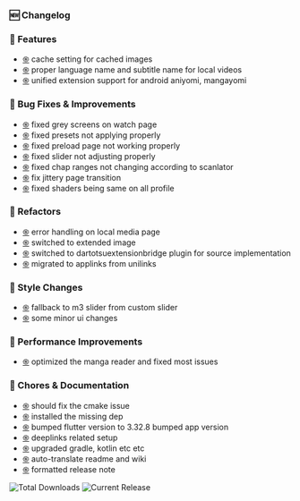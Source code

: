 ### 🆕 Changelog
### 🌟 Features
- [֍](https://github.com/RyanYuuki/AnymeX/commit/7e24778)  cache setting for cached images
- [֍](https://github.com/RyanYuuki/AnymeX/commit/c7fd435)  proper language name and subtitle name for local videos
- [֍](https://github.com/RyanYuuki/AnymeX/commit/e995f11)  unified extension support for android aniyomi, mangayomi


### 🔧 Bug Fixes & Improvements
- [֍](https://github.com/RyanYuuki/AnymeX/commit/55d68e6)  fixed grey screens on watch page
- [֍](https://github.com/RyanYuuki/AnymeX/commit/8816f59)  fixed presets not applying properly
- [֍](https://github.com/RyanYuuki/AnymeX/commit/bcac304)  fixed preload page not working properly
- [֍](https://github.com/RyanYuuki/AnymeX/commit/06716f4)  fixed slider not adjusting properly
- [֍](https://github.com/RyanYuuki/AnymeX/commit/653262c)  fixed chap ranges not changing according to scanlator
- [֍](https://github.com/RyanYuuki/AnymeX/commit/49490a5)  fix jittery page transition
- [֍](https://github.com/RyanYuuki/AnymeX/commit/4364fe3)  fixed shaders being same on all profile


### 🔧 Refactors
- [֍](https://github.com/RyanYuuki/AnymeX/commit/094251d)  error handling on local media page
- [֍](https://github.com/RyanYuuki/AnymeX/commit/afd72e0)  switched to extended image
- [֍](https://github.com/RyanYuuki/AnymeX/commit/9dca360)  switched to dartotsuextensionbridge plugin for source implementation
- [֍](https://github.com/RyanYuuki/AnymeX/commit/6cadc08)  migrated to applinks from unilinks


### 🎨 Style Changes
- [֍](https://github.com/RyanYuuki/AnymeX/commit/6302462)  fallback to m3 slider from custom slider
- [֍](https://github.com/RyanYuuki/AnymeX/commit/8e4a5e4)  some minor ui changes


### 🚀 Performance Improvements
- [֍](https://github.com/RyanYuuki/AnymeX/commit/942d1b1)  optimized the manga reader and fixed most issues


### 🧹 Chores & Documentation
- [֍](https://github.com/RyanYuuki/AnymeX/commit/cc598d6)  should fix the cmake issue
- [֍](https://github.com/RyanYuuki/AnymeX/commit/0796ab5)  installed the missing dep
- [֍](https://github.com/RyanYuuki/AnymeX/commit/639f203)  bumped flutter version to 3.32.8  bumped app version
- [֍](https://github.com/RyanYuuki/AnymeX/commit/9bc08ac)  deeplinks related setup
- [֍](https://github.com/RyanYuuki/AnymeX/commit/d92f278)  upgraded gradle, kotlin etc etc
- [֍](https://github.com/RyanYuuki/AnymeX/commit/a6092ac)  auto-translate readme and wiki
- [֍](https://github.com/RyanYuuki/AnymeX/commit/3c80cb9)  formatted release note


![Total Downloads](https://img.shields.io/github/downloads/RyanYuuki/AnymeX/total?style=for-the-badge&label=TOTAL%20DOWNLOADS&labelColor=black&color=white) ![Current Release](https://img.shields.io/github/downloads/RyanYuuki/AnymeX/v2.9.9/total?style=for-the-badge&label=CURRENT%20RELEASE&labelColor=black&color=white)
